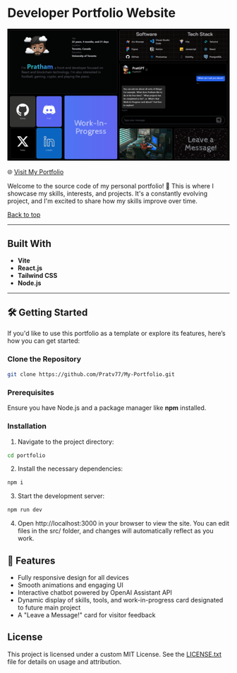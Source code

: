 # Developer Portfolio Website

![Portfolio Demo](./PortfolioWebsite.gif)

🌐 [Visit My Portfolio](https://prathamvijh.com/)

Welcome to the source code of my personal portfolio! 🎉 This is where I showcase my skills, interests, and projects. It's a constantly evolving project, and I'm excited to share how my skills improve over time.

[Back to top](#prathams-personal-portfolio-)

---

## Built With

- **Vite**
- **React.js**
- **Tailwind CSS**
- **Node.js**

---

## 🛠️ Getting Started

If you'd like to use this portfolio as a template or explore its features, here’s how you can get started:

### Clone the Repository

```bash
git clone https://github.com/Pratv77/My-Portfolio.git
```
### Prerequisites
Ensure you have Node.js and a package manager like **npm** installed.

### Installation
1. Navigate to the project directory:
```bash
cd portfolio
```
2. Install the necessary dependencies:
```bash
npm i
```
3. Start the development server:
```bash
npm run dev
```
4. Open http://localhost:3000 in your browser to view the site. You can edit files in the src/ folder, and changes will automatically reflect as you work.

## 🚀 Features
- Fully responsive design for all devices
- Smooth animations and engaging UI
- Interactive chatbot powered by OpenAI Assistant API
- Dynamic display of skills, tools, and work-in-progress card designated to future main project
- A "Leave a Message!" card for visitor feedback

## License

This project is licensed under a custom MIT License. See the [LICENSE.txt](./LICENSE.txt) file for details on usage and attribution.

